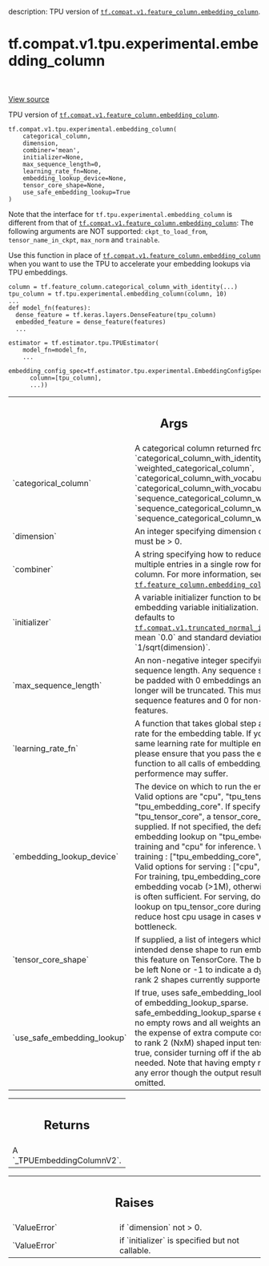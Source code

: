 description: TPU version of <a href="../../../../../tf/feature_column/embedding_column.md"><code>tf.compat.v1.feature_column.embedding_column</code></a>.

<div itemscope itemtype="http://developers.google.com/ReferenceObject">
<meta itemprop="name" content="tf.compat.v1.tpu.experimental.embedding_column" />
<meta itemprop="path" content="Stable" />
</div>

# tf.compat.v1.tpu.experimental.embedding_column

<!-- Insert buttons and diff -->

<table class="tfo-notebook-buttons tfo-api nocontent" align="left">

</table>

<a target="_blank" class="external" href="/code/stable/tensorflow/python/tpu/feature_column_v2.py">View source</a>



TPU version of <a href="../../../../../tf/feature_column/embedding_column.md"><code>tf.compat.v1.feature_column.embedding_column</code></a>.


<pre class="devsite-click-to-copy prettyprint lang-py tfo-signature-link">
<code>tf.compat.v1.tpu.experimental.embedding_column(
    categorical_column,
    dimension,
    combiner=&#x27;mean&#x27;,
    initializer=None,
    max_sequence_length=0,
    learning_rate_fn=None,
    embedding_lookup_device=None,
    tensor_core_shape=None,
    use_safe_embedding_lookup=True
)
</code></pre>



<!-- Placeholder for "Used in" -->

Note that the interface for `tf.tpu.experimental.embedding_column` is
different from that of <a href="../../../../../tf/feature_column/embedding_column.md"><code>tf.compat.v1.feature_column.embedding_column</code></a>: The
following arguments are NOT supported: `ckpt_to_load_from`,
`tensor_name_in_ckpt`, `max_norm` and `trainable`.

Use this function in place of <a href="../../../../../tf/feature_column/embedding_column.md"><code>tf.compat.v1.feature_column.embedding_column</code></a>
when you want to use the TPU to accelerate your embedding lookups via TPU
embeddings.

```
column = tf.feature_column.categorical_column_with_identity(...)
tpu_column = tf.tpu.experimental.embedding_column(column, 10)
...
def model_fn(features):
  dense_feature = tf.keras.layers.DenseFeature(tpu_column)
  embedded_feature = dense_feature(features)
  ...

estimator = tf.estimator.tpu.TPUEstimator(
    model_fn=model_fn,
    ...
    embedding_config_spec=tf.estimator.tpu.experimental.EmbeddingConfigSpec(
      column=[tpu_column],
      ...))
```

<!-- Tabular view -->
 <table class="responsive fixed orange">
<colgroup><col width="214px"><col></colgroup>
<tr><th colspan="2"><h2 class="add-link">Args</h2></th></tr>

<tr>
<td>
`categorical_column`<a id="categorical_column"></a>
</td>
<td>
A categorical column returned from
`categorical_column_with_identity`, `weighted_categorical_column`,
`categorical_column_with_vocabulary_file`,
`categorical_column_with_vocabulary_list`,
`sequence_categorical_column_with_identity`,
`sequence_categorical_column_with_vocabulary_file`,
`sequence_categorical_column_with_vocabulary_list`
</td>
</tr><tr>
<td>
`dimension`<a id="dimension"></a>
</td>
<td>
An integer specifying dimension of the embedding, must be > 0.
</td>
</tr><tr>
<td>
`combiner`<a id="combiner"></a>
</td>
<td>
A string specifying how to reduce if there are multiple entries
in a single row for a non-sequence column. For more information, see
<a href="../../../../../tf/feature_column/embedding_column.md"><code>tf.feature_column.embedding_column</code></a>.
</td>
</tr><tr>
<td>
`initializer`<a id="initializer"></a>
</td>
<td>
A variable initializer function to be used in embedding
variable initialization. If not specified, defaults to
<a href="../../../../../tf/compat/v1/truncated_normal_initializer.md"><code>tf.compat.v1.truncated_normal_initializer</code></a> with mean `0.0` and
standard deviation `1/sqrt(dimension)`.
</td>
</tr><tr>
<td>
`max_sequence_length`<a id="max_sequence_length"></a>
</td>
<td>
An non-negative integer specifying the max sequence
length. Any sequence shorter then this will be padded with 0 embeddings
and any sequence longer will be truncated. This must be positive for
sequence features and 0 for non-sequence features.
</td>
</tr><tr>
<td>
`learning_rate_fn`<a id="learning_rate_fn"></a>
</td>
<td>
A function that takes global step and returns learning
rate for the embedding table. If you intend to use the same learning rate
for multiple embedding tables, please ensure that you pass the exact same
python function to all calls of embedding_column, otherwise performence
may suffer.
</td>
</tr><tr>
<td>
`embedding_lookup_device`<a id="embedding_lookup_device"></a>
</td>
<td>
The device on which to run the embedding lookup.
Valid options are "cpu", "tpu_tensor_core", and "tpu_embedding_core".
If specifying "tpu_tensor_core", a tensor_core_shape must be supplied.
If not specified, the default behavior is embedding lookup on
"tpu_embedding_core" for training and "cpu" for inference.
Valid options for training : ["tpu_embedding_core", "tpu_tensor_core"]
Valid options for serving :  ["cpu", "tpu_tensor_core"]
For training, tpu_embedding_core is good for large embedding vocab (>1M),
otherwise, tpu_tensor_core is often sufficient.
For serving, doing embedding lookup on tpu_tensor_core during serving is
a way to reduce host cpu usage in cases where that is a bottleneck.
</td>
</tr><tr>
<td>
`tensor_core_shape`<a id="tensor_core_shape"></a>
</td>
<td>
If supplied, a list of integers which specifies
the intended dense shape to run embedding lookup for this feature on
TensorCore. The batch dimension can be left None or -1 to indicate
a dynamic shape. Only rank 2 shapes currently supported.
</td>
</tr><tr>
<td>
`use_safe_embedding_lookup`<a id="use_safe_embedding_lookup"></a>
</td>
<td>
If true, uses safe_embedding_lookup_sparse
instead of embedding_lookup_sparse. safe_embedding_lookup_sparse ensures
there are no empty rows and all weights and ids are positive at the
expense of extra compute cost. This only applies to rank 2 (NxM) shaped
input tensors. Defaults to true, consider turning off if the above checks
are not needed. Note that having empty rows will not trigger any error
though the output result might be 0 or omitted.
</td>
</tr>
</table>



<!-- Tabular view -->
 <table class="responsive fixed orange">
<colgroup><col width="214px"><col></colgroup>
<tr><th colspan="2"><h2 class="add-link">Returns</h2></th></tr>
<tr class="alt">
<td colspan="2">
A  `_TPUEmbeddingColumnV2`.
</td>
</tr>

</table>



<!-- Tabular view -->
 <table class="responsive fixed orange">
<colgroup><col width="214px"><col></colgroup>
<tr><th colspan="2"><h2 class="add-link">Raises</h2></th></tr>

<tr>
<td>
`ValueError`<a id="ValueError"></a>
</td>
<td>
if `dimension` not > 0.
</td>
</tr><tr>
<td>
`ValueError`<a id="ValueError"></a>
</td>
<td>
if `initializer` is specified but not callable.
</td>
</tr>
</table>

